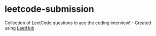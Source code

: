 # leetcode-submission
Collection of LeetCode questions to ace the coding interview! - Created using [LeetHub](https://github.com/QasimWani/LeetHub)
